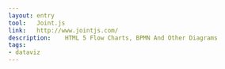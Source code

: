 ```yaml
---
layout: entry
tool:	Joint.js
link:	http://www.jointjs.com/
description:	HTML 5 Flow Charts, BPMN And Other Diagrams
tags:
- dataviz
---
```

